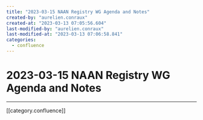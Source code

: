 ```yaml
---
title: "2023-03-15 NAAN Registry WG Agenda and Notes"
created-by: "aurelien.conraux"
created-at: "2023-03-13 07:05:56.604"
last-modified-by: "aurelien.conraux"
last-modified-at: "2023-03-13 07:06:58.841"
categories:
  - confluence
---
```


# 2023-03-15 NAAN Registry WG Agenda and Notes


---

[[category.confluence]]
